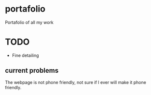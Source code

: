 # portafolio
 Portafolio of all my work

# TODO
 - Fine detailing

## current problems
 The webpage is not phone friendly, not sure if I ever will make it phone friendly.
